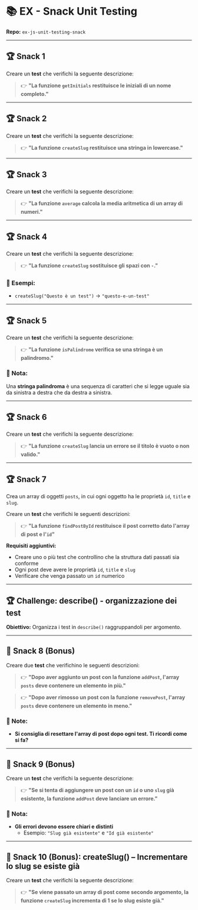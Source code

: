# 📚 EX - Snack Unit Testing

**Repo:** `ex-js-unit-testing-snack`

---

## 🏆 Snack 1

Creare un **test** che verifichi la seguente descrizione:

> 👉 **"La funzione `getInitials` restituisce le iniziali di un nome completo."**

---

## 🏆 Snack 2

Creare un **test** che verifichi la seguente descrizione:

> 👉 **"La funzione `createSlug` restituisce una stringa in lowercase."**

---

## 🏆 Snack 3

Creare un **test** che verifichi la seguente descrizione:

> 👉 **"La funzione `average` calcola la media aritmetica di un array di numeri."**

---

## 🏆 Snack 4

Creare un **test** che verifichi la seguente descrizione:

> 👉 **"La funzione `createSlug` sostituisce gli spazi con `-`."**

### 📌 Esempi:
- `createSlug("Questo è un test")` → `"questo-e-un-test"`

---

## 🏆 Snack 5

Creare un **test** che verifichi la seguente descrizione:

> 👉 **"La funzione `isPalindrome` verifica se una stringa è un palindromo."**

### 📌 Nota:
Una **stringa palindroma** è una sequenza di caratteri che si legge uguale sia da sinistra a destra che da destra a sinistra.

---

## 🏆 Snack 6

Creare un **test** che verifichi la seguente descrizione:

> 👉 **"La funzione `createSlug` lancia un errore se il titolo è vuoto o non valido."**

---

## 🏆 Snack 7

Crea un array di oggetti `posts`, in cui ogni oggetto ha le proprietà `id`, `title` e `slug`.

Creare un **test** che verifichi le seguenti descrizioni:

> 👉 **"La funzione `findPostById` restituisce il post corretto dato l'array di post e l'`id`"**

**Requisiti aggiuntivi:**
- Creare uno o più test che controllino che la struttura dati passati sia conforme
- Ogni post deve avere le proprietà `id`, `title` e `slug`
- Verificare che venga passato un `id` numerico

---

## 🏆 Challenge: describe() - organizzazione dei test

**Obiettivo:** Organizza i test in `describe()` raggruppandoli per argomento.

---

## 🎯 Snack 8 (Bonus)

Creare due **test** che verifichino le seguenti descrizioni:

> 👉 **"Dopo aver aggiunto un post con la funzione `addPost`, l'array `posts` deve contenere un elemento in più."**

> 👉 **"Dopo aver rimosso un post con la funzione `removePost`, l'array `posts` deve contenere un elemento in meno."**

### 📌 Note:
- **Si consiglia di resettare l'array di post dopo ogni test. Ti ricordi come si fa?**

---

## 🎯 Snack 9 (Bonus)

Creare un **test** che verifichi la seguente descrizione:

> 👉 **"Se si tenta di aggiungere un post con un `id` o uno `slug` già esistente, la funzione `addPost` deve lanciare un errore."**

### 📌 Nota:
- **Gli errori devono essere chiari e distinti**
  - Esempio: `"Slug già esistente"` e `"Id già esistente"`

---

## 🎯 Snack 10 (Bonus): createSlug() – Incrementare lo slug se esiste già

Creare un **test** che verifichi la seguente descrizione:

> 👉 **"Se viene passato un array di post come secondo argomento, la funzione `createSlug` incrementa di 1 se lo slug esiste già."**